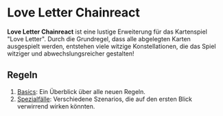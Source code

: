 # Love Letter Chainreact

**Love Letter Chainreact** ist eine lustige Erweiterung für das Kartenspiel
"Love Letter". Durch die Grundregel, dass alle abgelegten Karten ausgespielt
werden, entstehen viele witzige Konstellationen, die das Spiel witziger und
abwechslungsreicher gestalten!

## Regeln

1. [Basics](basics.md): Ein Überblick über alle neuen Regeln.
2. [Spezialfälle](special/README.md): Verschiedene Szenarios, die auf den ersten
   Blick verwirrend wirken könnten.
